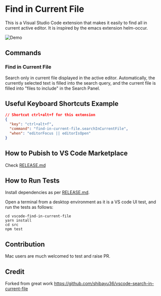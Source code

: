# Find in Current File

This is a Visual Studio Code extension that makes it easily to find all in current active editor.  It is inspired by the emacs extension helm-occur.

![Demo](images/demo.gif)

## Commands

### Find in Current File

Search only in current file displayed in the active editor.  Automatically, the currently selected text is filled into the search query, and the current file is filled into "files to include" in the Search Panel.

## Useful Keyboard Shortcuts Example

```json
// Shortcut ctrl+alt+f for this extension
{
  "key": "ctrl+alt+f",
  "command": "find-in-current-file.searchInCurrentFile",
  "when": "editorFocus || editorIsOpen"
}
```

## How to Pubish to VS Code Marketplace

Check [RELEASE.md](RELEASE.md)

## How to Run Tests

Install dependencies as per [RELEASE.md](RELEASE.md).

Open a terminal from a desktop environment as it is a VS code UI test, and run the tests as follows:

```
cd vscode-find-in-current-file
yarn install
cd src
npm test
```

## Contribution

Mac users are much welcomed to test and raise PR.

## Credit

Forked from great work https://github.com/shibayu36/vscode-search-in-current-file
